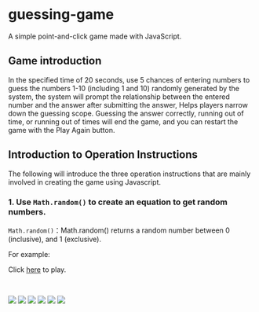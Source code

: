 # guessing-game

A simple point-and-click game made with JavaScript.

## Game introduction
In the specified time of 20 seconds, use 5 chances of entering numbers to guess the numbers 1-10 (including 1 and 10) randomly generated by the system, the system will prompt the relationship between the entered number and the answer after submitting the answer, Helps players narrow down the guessing scope. Guessing the answer correctly, running out of time, or running out of times will end the game, and you can restart the game with the Play Again button.

## Introduction to Operation Instructions
The following will introduce the three operation instructions that are mainly involved in creating the game using Javascript.
### 1. Use `Math.random()` to create an equation to get random numbers.
`Math.random()`：Math.random() returns a random number between 0 (inclusive), and 1 (exclusive).

For example:

Click [here](https://reagan615.github.io/guessing-game/) to play.

<br />

<a href="#"><img src="https://img.shields.io/badge/HTML-239120?style=for-the-badge&logo=html5&logoColor=white"></a>
<a href="#"><img src="https://img.shields.io/badge/CSS-239120?&style=for-the-badge&logo=css3&logoColor=white"></a>
<a href="#"><img src="https://img.shields.io/badge/JavaScript-F7DF1E?style=for-the-badge&logo=javascript&logoColor=black"></a>
<a href="#"><img src="https://img.shields.io/badge/WeChat-07C160?style=for-the-badge&logo=wechat&logoColor=white"></a>
<a href="#"><img src="https://img.shields.io/badge/GitHub-100000?style=for-the-badge&logo=github&logoColor=white"></a>
<a href="#"><img src="https://img.shields.io/badge/Epic%20Games-313131?style=for-the-badge&logo=Epic%20Games&logoColor=white"></a>

